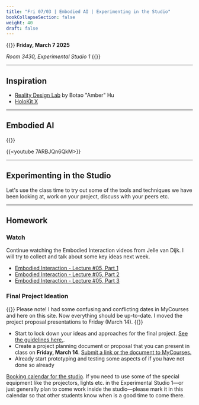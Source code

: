 ```yaml
---
title: "Fri 07/03 | Embodied AI | Experimenting in the Studio"
bookCollapseSection: false
weight: 40
draft: false
---
```


{{<hint info>}}
**Friday, March 7 2025**  

*Room 3430, Experimental Studio 1*
{{</hint>}}

---

## Inspiration

- [Reality Design Lab](https://reality.design/) by Botao "Amber" Hu
- [HoloKit X](https://holokit.io/)

---


## Embodied AI

{{<youtube uhLDHA9skFk>}}

{{<youtube 7ARBJQn6QkM>}}


---

## Experimenting in the Studio

Let's use the class time to try out some of the tools and techniques we have been looking at, work on your project, discuss with your peers etc.


---

## Homework

### Watch

Continue watching the Embodied Interaction videos from Jelle van Dijk. I will try to collect and talk about some key ideas next week.

- [Embodied Interaction - Lecture #05, Part 1](https://www.youtube.com/watch?v=7bY3njCpByU)
- [Embodied Interaction - Lecture #05, Part 2](https://www.youtube.com/watch?v=35aCApNDmUg)
- [Embodied Interaction - Lecture #05, Part 3](https://www.youtube.com/watch?v=hOMpIPtD2qE)

### Final Project Ideation

{{<hint warning>}}
Please note! I had some confusing and conflicting dates in MyCourses and here on this site. Now everything should be up-to-date. I moved the project proposal presentations to Friday (March 14).
{{</hint>}}

- Start to lock down your ideas and approaches for the final project. [See the guidelines here.](../../final-project/).
- Create a project planning document or proposal that you can present in class on **Friday, March 14**. [Submit a link or the document to MyCourses.](https://mycourses.aalto.fi/mod/assign/view.php?id=1321855)
- Already start prototyping and testing some aspects of if you have not done so already

[Booking calendar for the studio](https://mycourses.aalto.fi/mod/url/view.php?id=1321859). If you need to use some of the special equipment like the projectors, lights etc. in the Experimental Studio 1—or just generally plan to come work inside the studio—please mark it in this calendar so that other students know when is a good time to come there.
